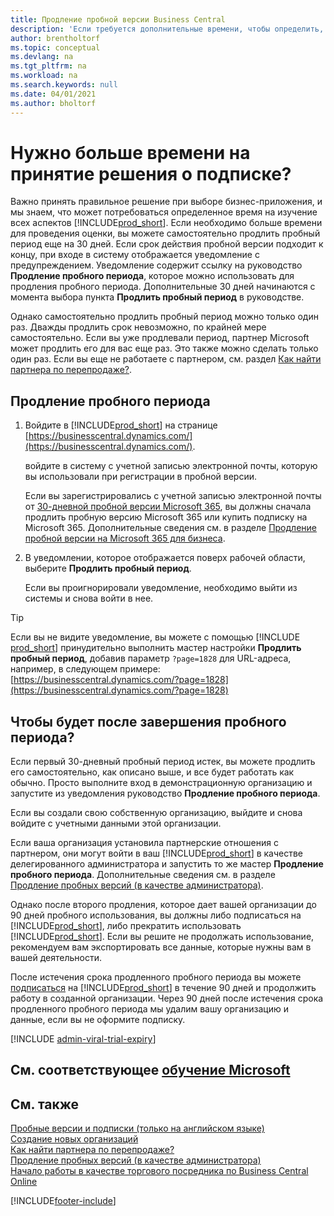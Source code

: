 ```yaml
---
title: Продление пробной версии Business Central
description: 'Если требуется дополнительные времени, чтобы определить, нужно ли подписаться на Dynamics 365 Business Central, имеется возможность один раз продлить пробную версию. Узнайте о своих возможностях.'
author: brentholtorf
ms.topic: conceptual
ms.devlang: na
ms.tgt_pltfrm: na
ms.workload: na
ms.search.keywords: null
ms.date: 04/01/2021
ms.author: bholtorf
---
```


# <a name="need-more-time-to-decide-whether-to-subscribe" />Нужно больше времени на принятие решения о подписке?

Важно принять правильное решение при выборе бизнес-приложения, и мы знаем, что может потребоваться определенное время на изучение всех аспектов [!INCLUDE[prod_short](includes/prod_short.md)]. Если необходимо больше времени для проведения оценки, вы можете самостоятельно продлить пробный период еще на 30 дней. Если срок действия пробной версии подходит к концу, при входе в систему отображается уведомление с предупреждением. Уведомление содержит ссылку на руководство **Продление пробного периода**, которое можно использовать для продления пробного периода. Дополнительные 30 дней начинаются с момента выбора пункта **Продлить пробный период** в руководстве.

Однако самостоятельно продлить пробный период можно только один раз. Дважды продлить срок невозможно, по крайней мере самостоятельно. Если вы уже продлевали период, партнер Microsoft может продлить его для вас еще раз. Это также можно сделать только один раз. Если вы еще не работаете с партнером, см. раздел [Как найти партнера по перепродаже?](/dynamics365/business-central/across-faq#how-do-i-find-a-reselling-partner).  

## <a name="to-extend-your-trial-period" />Продление пробного периода

1. Войдите в [!INCLUDE[prod_short](includes/prod_short.md)] на странице [https://businesscentral.dynamics.com/](https://businesscentral.dynamics.com/).

    войдите в систему с учетной записью электронной почты, которую вы использовали при регистрации в пробной версии.  

    Если вы зарегистрировались с учетной записью электронной почты от [30-дневной пробной версии Microsoft 365](/microsoft-365/commerce/sign-up-for-office-365-trial), вы должны сначала продлить пробную версию Microsoft 365 или купить подписку на Microsoft 365. Дополнительные сведения см. в разделе [Продление пробной версии на Microsoft 365 для бизнеса](/microsoft-365/commerce/extend-your-trial).
2. В уведомлении, которое отображается поверх рабочей области, выберите **Продлить пробный период**.

    Если вы проигнорировали уведомление, необходимо выйти из системы и снова войти в нее.

> [!TIP]
> Если вы не видите уведомление, вы можете с помощью [!INCLUDE [prod_short](includes/prod_short.md)] принудительно выполнить мастер настройки **Продлить пробный период**, добавив параметр ```?page=1828``` для URL-адреса, например, в следующем примере: [https://businesscentral.dynamics.com/?page=1828](https://businesscentral.dynamics.com/?page=1828)

## <a name="what-happens-if-my-trial-period-is-expired" />Чтобы будет после завершения пробного периода?

Если первый 30-дневный пробный период истек, вы можете продлить его самостоятельно, как описано выше, и все будет работать как обычно. Просто выполните вход в демонстрационную организацию и запустите из уведомления руководство **Продление пробного периода**.  

Если вы создали свою собственную организацию, выйдите и снова войдите с учетными данными этой организации.  

Если ваша организация установила партнерские отношения с партнером, они могут войти в ваш [!INCLUDE[prod_short](includes/prod_short.md)] в качестве делегированного администратора и запустить то же мастер **Продление пробного периода**. Дополнительные сведения см. в разделе [Продление пробных версий (в качестве администратора)](/dynamics365/business-central/dev-itpro/administration/tenant-administration#extending-trials).  

Однако после второго продления, которое дает вашей организации до 90 дней пробного использования, вы должны либо подписаться на [!INCLUDE[prod_short](includes/prod_short.md)], либо прекратить использовать [!INCLUDE[prod_short](includes/prod_short.md)]. Если вы решите не продолжать использование, рекомендуем вам экспортировать все данные, которые нужны вам в вашей деятельности.

После истечения срока продленного пробного периода вы можете [подписаться](https://go.microsoft.com/fwlink/?linkid=828659) на [!INCLUDE[prod_short](includes/prod_short.md)] в течение 90 дней и продолжить работу в созданной организации. Через 90 дней после истечения срока продленного пробного периода мы удалим вашу организацию и данные, если вы не оформите подписку.  

[!INCLUDE [admin-viral-trial-expiry](includes/admin-viral-trial-expiry.md)]

## <a name="see-related-microsoft-trainingtrainingmodulestrial-dynamics--business-central" />См. соответствующее [обучение Microsoft](/training/modules/trial-dynamics-365-business-central/)

## <a name="see-also" />См. также

[Пробные версии и подписки (только на английском языке)](/dynamics365/business-central/dev-itpro/administration/trials-subscriptions?toc=/dynamics365/business-central/toc.json)  
[Создание новых организаций](about-new-company.md)  
[Как найти партнера по перепродаже?](/dynamics365/business-central/across-faq#how-do-i-find-a-reselling-partner)  
[Продление пробных версий (в качестве администратора)](/dynamics365/business-central/dev-itpro/administration/tenant-administration#extending-trials)  
[Начало работы в качестве торгового посредника по Business Central Online](/dynamics365/business-central/dev-itpro/administration/get-started-online)  


[!INCLUDE[footer-include](includes/footer-banner.md)]
